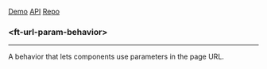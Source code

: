 [Demo](https://filethis.github.io/ft-url-param-behavior/components/ft-url-param-behavior/demo/)    [API](https://filethis.github.io/ft-url-param-behavior/components/ft-url-param-behavior/)    [Repo](https://github.com/filethis/ft-url-param-behavior)

### \<ft-url-param-behavior\>

-----------------------------------------------------------

A behavior that lets components use parameters in the page URL.